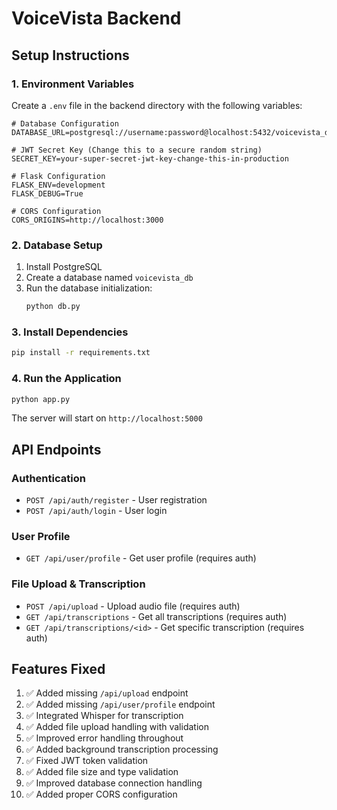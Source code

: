 # VoiceVista Backend

## Setup Instructions

### 1. Environment Variables
Create a `.env` file in the backend directory with the following variables:

```env
# Database Configuration
DATABASE_URL=postgresql://username:password@localhost:5432/voicevista_db

# JWT Secret Key (Change this to a secure random string)
SECRET_KEY=your-super-secret-jwt-key-change-this-in-production

# Flask Configuration
FLASK_ENV=development
FLASK_DEBUG=True

# CORS Configuration
CORS_ORIGINS=http://localhost:3000
```

### 2. Database Setup
1. Install PostgreSQL
2. Create a database named `voicevista_db`
3. Run the database initialization:
   ```bash
   python db.py
   ```

### 3. Install Dependencies
```bash
pip install -r requirements.txt
```

### 4. Run the Application
```bash
python app.py
```

The server will start on `http://localhost:5000`

## API Endpoints

### Authentication
- `POST /api/auth/register` - User registration
- `POST /api/auth/login` - User login

### User Profile
- `GET /api/user/profile` - Get user profile (requires auth)

### File Upload & Transcription
- `POST /api/upload` - Upload audio file (requires auth)
- `GET /api/transcriptions` - Get all transcriptions (requires auth)
- `GET /api/transcriptions/<id>` - Get specific transcription (requires auth)

## Features Fixed

1. ✅ Added missing `/api/upload` endpoint
2. ✅ Added missing `/api/user/profile` endpoint
3. ✅ Integrated Whisper for transcription
4. ✅ Added file upload handling with validation
5. ✅ Improved error handling throughout
6. ✅ Added background transcription processing
7. ✅ Fixed JWT token validation
8. ✅ Added file size and type validation
9. ✅ Improved database connection handling
10. ✅ Added proper CORS configuration 